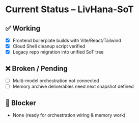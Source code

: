 # Current Status – LivHana-SoT

## ✅ Working

- [x] Frontend boilerplate builds with Vite/React/Tailwind
- [x] Cloud Shell cleanup script verified
- [x] Legacy repo migration into unified SoT tree

## ❌ Broken / Pending

- [ ] Multi-model orchestration not connected
- [ ] Memory archive deliverables need next snapshot defined

## 🚧 Blocker

- None (ready for orchestration wiring & memory work)

